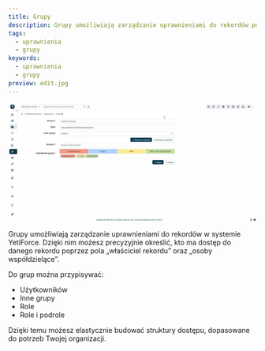 ```yaml
---
title: Grupy
description: Grupy umożliwiają zarządzanie uprawnieniami do rekordów poprzez pola właściciel rekordu i osoby współdzielące.
tags:
  - uprawnienia
  - grupy
keywords:
  - uprawnienia
  - grupy
preview: edit.jpg
---
```


![edit.jpg](edit.jpg)

Grupy umożliwiają zarządzanie uprawnieniami do rekordów w systemie YetiForce. Dzięki nim możesz precyzyjnie określić, kto ma dostęp do danego rekordu poprzez pola „właściciel rekordu” oraz „osoby współdzielące”.

Do grup można przypisywać:

- Użytkowników
- Inne grupy
- Role
- Role i podrole

Dzięki temu możesz elastycznie budować struktury dostępu, dopasowane do potrzeb Twojej organizacji.
